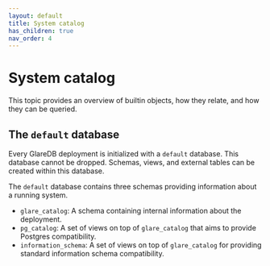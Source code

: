 ```yaml
---
layout: default
title: System catalog
has_children: true
nav_order: 4
---
```


# System catalog

This topic provides an overview of builtin objects, how they relate, and how
they can be queried.

## The `default` database

Every GlareDB deployment is initialized with a `default` database. This database
cannot be dropped. Schemas, views, and external tables can be created within
this database.

The `default` database contains three schemas providing information about a
running system.

- `glare_catalog`: A schema containing internal information about the
  deployment.
- `pg_catalog`: A set of views on top of `glare_catalog` that aims to provide
  Postgres compatibility.
- `information_schema`: A set of views on top of `glare_catalog` for providing
  standard information schema compatibility.
